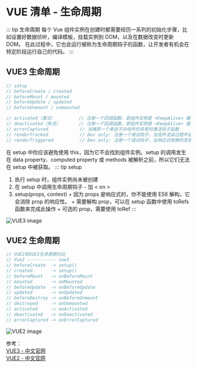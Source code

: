 # VUE 清单 - 生命周期

::: tip 生命周期
每个 Vue 组件实例在创建时都需要经历一系列的初始化步骤，比如设置好数据侦听，编译模板，挂载实例到 DOM，以及在数据改变时更新 DOM。
在此过程中，它也会运行被称为生命周期钩子的函数，让开发者有机会在特定阶段运行自己的代码。
:::

## VUE3 生命周期

```js
// setup
// beforeCreate / created
// beforeMount / mounted
// beforeUpdate / updated
// beforeUnmount / unmounted

// activated（激活）         // 注册一个回调函数，若组件实例是 <KeepAlive> 缓存树的一部分，当组件 「被插入」到 DOM 中时调用。
// deactivated（失活）       // 注册一个回调函数，若组件实例是 <KeepAlive> 缓存树的一部分，当组件 「被移除」到 DOM 中时调用。
// errorCaptured            // 当捕获一个来自子孙组件的异常时激活钩子函数
// renderTracked            // Dev only: 注册一个调试钩子，当组件渲染过程中追踪到响应式依赖时调用。
// renderTriggered          // Dev only: 注册一个调试钩子，当响应式依赖的变更触发了组件渲染时调用。
```

在 setup 中你应该避免使用 this，因为它不会找到组件实例。setup 的调用发生在 data property、computed property 或 methods 被解析之前，所以它们无法在 setup 中被获取。
::: tip setup

1. 执行 setup 时，组件实例尚未被创建
2. 在 setup 中调用生命周期钩子 - 加 < on >
3. setup(props, context) + 因为 props 是响应式的，你不能使用 ES6 解构，它会消除 prop 的响应性。 + 需要解构 prop，可以在 setup 函数中使用 toRefs 函数来完成此操作 + 可选的 prop，需要使用 toRef
   :::

![VUE3 image](/images/prev/lifecycle_vue3.png)

## VUE2 生命周期

```js
// VUE2和VUE3生命周期对比
// Vue2 ----------- vue3
// beforeCreate  -> setup()
// created       -> setup()
// beforeMount   -> onBeforeMount
// mounted       -> onMounted
// beforeUpdate  -> onBeforeUpdate
// updated       -> onUpdated
// beforeDestroy -> onBeforeUnmount
// destroyed     -> onUnmounted
// activated     -> onActivated
// deactivated   -> onDeactivated
// errorCaptured -> onErrorCaptured
```

![VUE2 image](/images/prev/lifecycle_vue2.png)

参考：<br />
<a href="https://cn.vuejs.org/" target="_blank">VUE3 - 中文官网</a><br />
<a href="https://v2.cn.vuejs.org/" target="_blank">VUE2 - 中文官网</a><br />
